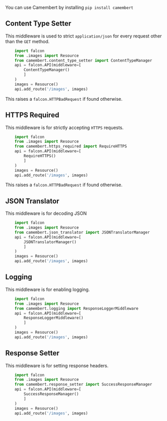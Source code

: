 You can use Camembert by installing `pip install camembert`

## Content Type Setter

This middleware is used to strict `application/json` for every request other than the `GET` method.

```python
    import falcon
    from .images import Resource
    from camembert.content_type_setter import ContentTypeManager
    api = falcon.API(middleware=[
        ContentTypeManager()
        ]
    )
    images = Resource()
    api.add_route('/images', images)
```

This raises a `falcon.HTTPBadRequest` if found otherwise.

## HTTPS Required

This middleware is for strictly accepting `HTTPS` requests.

```python
    import falcon
    from .images import Resource
    from camembert.https_required import RequireHTTPS
    api = falcon.API(middleware=[
        RequireHTTPS()
        ]
    )
    images = Resource()
    api.add_route('/images', images)
```
This raises a `falcon.HTTPBadRequest` if found otherwise.

## JSON Translator

This middleware is for decoding JSON

```python
    import falcon
    from .images import Resource
    from camembert.json_translator import JSONTranslatorManager
    api = falcon.API(middleware=[
        JSONTranslatorManager()
        ]
    )
    images = Resource()
    api.add_route('/images', images)
```

## Logging

This middleware is for enabling logging.

```python
    import falcon
    from .images import Resource
    from camembert.logging import ResponseLoggerMiddleware
    api = falcon.API(middleware=[
        ResponseLoggerMiddleware()
        ]
    )
    images = Resource()
    api.add_route('/images', images)
```

## Response Setter

This middleware is for setting response headers.

```python
    import falcon
    from .images import Resource
    from camembert.response_setter import SuccessResponseManager
    api = falcon.API(middleware=[
        SuccessResponseManager()
        ]
    )
    images = Resource()
    api.add_route('/images', images)
```
